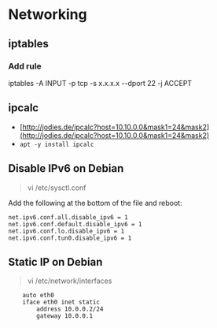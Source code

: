 # Networking

## iptables
### Add rule
iptables -A INPUT -p tcp -s x.x.x.x --dport 22 -j ACCEPT

## ipcalc
* [http://jodies.de/ipcalc?host=10.10.0.0&mask1=24&mask2](http://jodies.de/ipcalc?host=10.10.0.0&mask1=24&mask2)
* ```apt -y install ipcalc```

## Disable IPv6 on Debian
> vi /etc/sysctl.conf
 
Add the following at the bottom of the file and reboot:
```
net.ipv6.conf.all.disable_ipv6 = 1
net.ipv6.conf.default.disable_ipv6 = 1
net.ipv6.conf.lo.disable_ipv6 = 1
net.ipv6.conf.tun0.disable_ipv6 = 1
```

## Static IP on Debian
> vi /etc/network/interfaces

```
    auto eth0
    iface eth0 inet static
        address 10.0.0.2/24
        gateway 10.0.0.1
```

